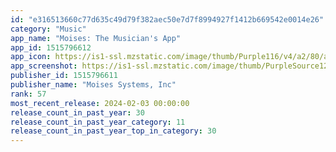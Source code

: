 ```yaml
---
id: "e316513660c77d635c49d79f382aec50e7d7f8994927f1412b669542e0014e26"
category: "Music"
app_name: "Moises: The Musician's App"
app_id: 1515796612
app_icon: https://is1-ssl.mzstatic.com/image/thumb/Purple116/v4/a2/80/ab/a280ab86-ede4-18e2-9dbd-007d652797d6/AppIcon-0-0-1x_U007emarketing-0-10-0-85-220.png/1024x1024bb.png
app_screenshot: https://is1-ssl.mzstatic.com/image/thumb/PurpleSource126/v4/22/e6/c7/22e6c7de-96c6-f798-c63d-b06ca4114404/97e06cda-712c-4ffb-97a1-8b103eba3d25_6.5-00.png/1242x2688bb.png
publisher_id: 1515796611
publisher_name: "Moises Systems, Inc"
rank: 57
most_recent_release: 2024-02-03 00:00:00
release_count_in_past_year: 30
release_count_in_past_year_category: 11
release_count_in_past_year_top_in_category: 30
---
```

